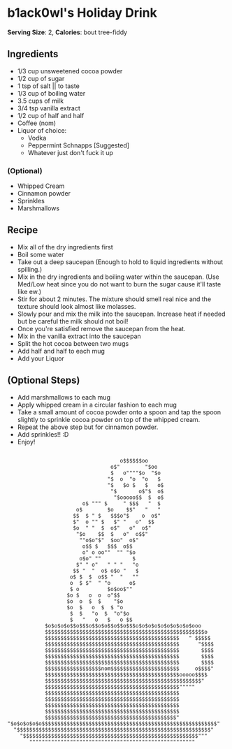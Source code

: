 # b1ack0wl's Holiday Drink

**Serving Size**: 2, **Calories**: bout tree-fiddy

## Ingredients

- 1/3 cup unsweetened cocoa powder
- 1/2 cup of sugar
- 1 tsp of salt || to taste
- 1/3 cup of boiling water
- 3.5 cups of milk
- 3/4 tsp vanilla extract
- 1/2 cup of half and half
- Coffee (nom)
- Liquor of choice:
  - Vodka
  - Peppermint Schnapps [Suggested]
  - Whatever just don't fuck it up

### (Optional)

- Whipped Cream
- Cinnamon powder
- Sprinkles
- Marshmallows

## Recipe


- Mix all of the dry ingredients first
- Boil some water
- Take out a deep saucepan (Enough to hold to liquid ingredients without spilling.)
- Mix in the dry ingredients and boiling water within the saucepan. (Use Med/Low heat since you do not want to burn the sugar cause it'll taste like ew.)
- Stir for about 2 minutes. The mixture should smell real nice and the texture should look almost like molasses.
- Slowly pour and mix the milk into the saucepan. Increase heat if needed but be careful the milk should not boil!
- Once you're satisfied remove the saucepan from the heat.
- Mix in the vanilla extract into the saucepan
- Split the hot cocoa between two mugs
- Add half and half to each mug
- Add your Liquor

## (Optional Steps)

- Add marshmallows to each mug
- Apply whipped cream in a circular fashion to each mug
- Take a small amount of cocoa powder onto a spoon and tap the spoon slightly to sprinkle cocoa powder on top of the whipped cream.
- Repeat the above step but for cinnamon powder.
- Add sprinkles!! :D
- Enjoy!


```

                                    o$$$$$$oo
                                 o$"        "$oo
                                 $   o""""$o  "$o
                                "$  o  "o  "o   $
                                "$   $o $   $   o$
                                 "$       o$"$  o$
                                  "$ooooo$$  $  o$
                        o$ """ $     " $$$   "  $
                      o$        $o    $$"   "   "
                     $$  $ " $   $$$o"$    o  o$"
                     $"  o "" $   $" "   o"  $$
                     $o  " "  $  o$"   o"  o$"
                      "$o    $$  $   o"  o$$"
                       ""o$o"$"  $oo"  o$"
                        o$$ $   $$$  o$$
                        o" o oo""  "" "$o
                       o$o" ""          $
                      $" " o"   " " "   "o
                     $$ "  "  o$ o$o "   $
                    o$ $  $  o$$ "  "   ""
                    o  $ $"  " "o      o$
                    $ o         $o$oo$""
                   $o $   o  o  o"$$
                   $o  o  $  $    "$o
                   $o  $   o  $  $ "o
                    $  $   "o  $  "o"$o
                    $   "   o   $   o $$
            $o$o$o$o$$o$$$o$$o$o$$o$$o$$$o$o$o$o$o$o$o$o$o$ooo
            $$$$$$$$$$$$$$$$$$$$$$$$$$$$$$$$$$$$$$$$$$$$$$$$$$$o
            $$$$$$$$$$$$$$$$$$$$$$$$$$$$$$$$$$$$$$$$$$$   " $$$$$
            $$$$$$$$$$$$$$$$$$$$$$$$$$$$$$$$$$$$$$$$$$$      "$$$$
            $$$$$$$$$$$$$$$$$$$$$$$$$$$$$$$$$$$$$$$$$$$       $$$$
            $$$$$$$$$$$$$$$$$$$$$$$$$$$$$$$$$$$$$$$$$$$       $$$$
            $$$$$$$$$$$$$$$$$$$$$$$$$$$$$$$$$$$$$$$$$$$       $$$$
            $$$$$$$$$$$$$$$$$$nom$$$$$$$$$$$$$$$$$$$$$$     o$$$$"
            $$$$$$$$$$$$$$$$$$$$$$$$$$$$$$$$$$$$$$$$$$$ooooo$$$$
            $$$$$$$$$$$$$$$$$$$$$$$$$$$$$$$$$$$$$$$$$$$$$$$$$$"
            $$$$$$$$$$$$$$$$$$$$$$$$$$$$$$$$$$$$$$$$$$$"""""
            $$$$$$$$$$$$$$$$$$$$$$$$$$$$$$$$$$$$$$$$$$$
            $$$$$$$$$$$$$$$$$$$$$$$$$$$$$$$$$$$$$$$$$$$
            $$$$$$$$$$$$$$$$$$$$$$$$$$$$$$$$$$$$$$$$$$$
            $$$$$$$$$$$$$$$$$$$$$$$$$$$$$$$$$$$$$$$$$$$
            $$$$$$$$$$$$$$$$$$$$$$$$$$$$$$$$$$$$$$$$$$"
"$o$o$o$o$o$$$$$$$$$$$$$$$$$$$$$$$$$$$$$$$$$$$$$$$$$$$$$$$$$$$$$$$$"
  "$$$$$$$$$$$$$$$$$$$$$$$$$$$$$$$$$$$$$$$$$$$$$$$$$$$$$$$$$$$$$$"
    "$$$$$$$$$$$$$$$$$$$$$$$$$$$$$$$$$$$$$$$$$$$$$$$$$$$$$$$$"""
       """""""""""""""""""""""""""""""""""""""""""""""""""""
```
